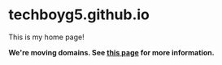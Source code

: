 # techboyg5.github.io
This is my home page!

**We're moving domains. See [this page](https://github.com/techboyg5/techboyg5.github.io/issues/1) for more information.**
